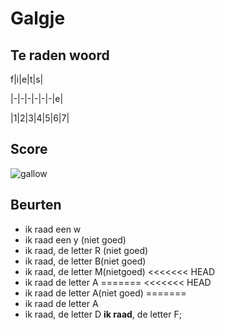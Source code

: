 # Galgje

## Te raden woord

f|i|e|t|s|

|-|-|-|-|-|-|e|

|1|2|3|4|5|6|7|

## Score
![gallow](./images/2.png)

## Beurten
* ik raad een w
* ik raad een y (niet goed)
* ik raad, de letter R (niet goed)
* ik raad, de letter B(niet goed)
* ik raad, de letter M(nietgoed)
<<<<<<< HEAD
* ik raad de letter A
=======
<<<<<<< HEAD
* ik raad de letter A(niet goed)
=======
* ik raad de letter A
* ik raad, de letter D
**ik raad**, de letter F; 

